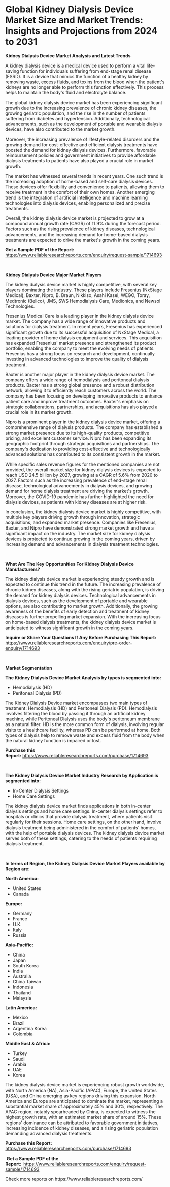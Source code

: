 <p><h1>Global Kidney Dialysis Device Market Size and Market Trends: Insights and Projections from 2024 to 2031</h1></p><p><strong>Kidney Dialysis Device Market Analysis and Latest Trends</strong></p>
<p><p>A kidney dialysis device is a medical device used to perform a vital life-saving function for individuals suffering from end-stage renal disease (ESRD). It is a device that mimics the function of a healthy kidney by removing waste, excess fluids, and toxins from the blood when the patient's kidneys are no longer able to perform this function effectively. This process helps to maintain the body's fluid and electrolyte balance.</p><p>The global kidney dialysis device market has been experiencing significant growth due to the increasing prevalence of chronic kidney diseases, the growing geriatric population, and the rise in the number of patients suffering from diabetes and hypertension. Additionally, technological advancements, such as the development of portable and wearable dialysis devices, have also contributed to the market growth.</p><p>Moreover, the increasing prevalence of lifestyle-related disorders and the growing demand for cost-effective and efficient dialysis treatments have boosted the demand for kidney dialysis devices. Furthermore, favorable reimbursement policies and government initiatives to provide affordable dialysis treatments to patients have also played a crucial role in market growth.</p><p>The market has witnessed several trends in recent years. One such trend is the increasing adoption of home-based and self-care dialysis devices. These devices offer flexibility and convenience to patients, allowing them to receive treatment in the comfort of their own homes. Another emerging trend is the integration of artificial intelligence and machine learning technologies into dialysis devices, enabling personalized and precise treatments.</p><p>Overall, the kidney dialysis device market is projected to grow at a compound annual growth rate (CAGR) of 11.9% during the forecast period. Factors such as the rising prevalence of kidney diseases, technological advancements, and the increasing demand for home-based dialysis treatments are expected to drive the market's growth in the coming years.</p></p>
<p><strong>Get a Sample PDF of the Report:&nbsp;</strong> <a href="https://www.reliableresearchreports.com/enquiry/request-sample/1714693">https://www.reliableresearchreports.com/enquiry/request-sample/1714693</a></p>
<p>&nbsp;</p>
<p><strong>Kidney Dialysis Device Major Market Players</strong></p>
<p><p>The kidney dialysis device market is highly competitive, with several key players dominating the industry. These players include Fresenius (NxStage Medical), Baxter, Nipro, B. Braun, Nikkiso, Asahi Kasei, WEGO, Toray, Medtronic (Bellco), JMS, SWS Hemodialysis Care, Medionics, and Newsol Technologies.</p><p>Fresenius Medical Care is a leading player in the kidney dialysis device market. The company has a wide range of innovative products and solutions for dialysis treatment. In recent years, Fresenius has experienced significant growth due to its successful acquisition of NxStage Medical, a leading provider of home dialysis equipment and services. This acquisition has expanded Fresenius' market presence and strengthened its product portfolio, enabling the company to meet the evolving needs of patients. Fresenius has a strong focus on research and development, continually investing in advanced technologies to improve the quality of dialysis treatment.</p><p>Baxter is another major player in the kidney dialysis device market. The company offers a wide range of hemodialysis and peritoneal dialysis products. Baxter has a strong global presence and a robust distribution network, allowing it to efficiently reach customers across the world. The company has been focusing on developing innovative products to enhance patient care and improve treatment outcomes. Baxter's emphasis on strategic collaborations, partnerships, and acquisitions has also played a crucial role in its market growth.</p><p>Nipro is a prominent player in the kidney dialysis device market, offering a comprehensive range of dialysis products. The company has established a strong market presence due to its high-quality products, competitive pricing, and excellent customer service. Nipro has been expanding its geographic footprint through strategic acquisitions and partnerships. The company's dedication to providing cost-effective and technologically advanced solutions has contributed to its consistent growth in the market.</p><p>While specific sales revenue figures for the mentioned companies are not provided, the overall market size for kidney dialysis devices is expected to reach USD 24.5 billion by 2027, growing at a CAGR of 5.6% from 2020 to 2027. Factors such as the increasing prevalence of end-stage renal disease, technological advancements in dialysis devices, and growing demand for home dialysis treatment are driving the market's growth. Moreover, the COVID-19 pandemic has further highlighted the need for dialysis devices, as patients with kidney diseases are at higher risk.</p><p>In conclusion, the kidney dialysis device market is highly competitive, with multiple key players driving growth through innovation, strategic acquisitions, and expanded market presence. Companies like Fresenius, Baxter, and Nipro have demonstrated strong market growth and have a significant impact on the industry. The market size for kidney dialysis devices is projected to continue growing in the coming years, driven by increasing demand and advancements in dialysis treatment technologies.</p></p>
<p>&nbsp;</p>
<p><strong>What Are The Key Opportunities For Kidney Dialysis Device Manufacturers?</strong></p>
<p><p>The kidney dialysis device market is experiencing steady growth and is expected to continue this trend in the future. The increasing prevalence of chronic kidney diseases, along with the rising geriatric population, is driving the demand for kidney dialysis devices. Technological advancements in dialysis devices, such as the development of portable and wearable options, are also contributing to market growth. Additionally, the growing awareness of the benefits of early detection and treatment of kidney diseases is further propelling market expansion. With the increasing focus on home-based dialysis treatments, the kidney dialysis device market is anticipated to witness significant growth in the coming years.</p></p>
<p><strong>Inquire or Share Your Questions If Any Before Purchasing This Report:</strong> <a href="https://www.reliableresearchreports.com/enquiry/pre-order-enquiry/1714693">https://www.reliableresearchreports.com/enquiry/pre-order-enquiry/1714693</a></p>
<p>&nbsp;</p>
<p><strong>Market Segmentation</strong></p>
<p><strong>The Kidney Dialysis Device Market Analysis by types is segmented into:</strong></p>
<p><ul><li>Hemodialysis (HD)</li><li>Peritoneal Dialysis (PD)</li></ul></p>
<p><p>The Kidney Dialysis Device market encompasses two main types of treatment: Hemodialysis (HD) and Peritoneal Dialysis (PD). Hemodialysis involves filtering the blood by passing it through an artificial kidney machine, while Peritoneal Dialysis uses the body's peritoneum membrane as a natural filter. HD is the more common form of dialysis, involving regular visits to a healthcare facility, whereas PD can be performed at home. Both types of dialysis help to remove waste and excess fluid from the body when the natural kidney function is impaired or lost.</p></p>
<p><strong>Purchase this Report:&nbsp;</strong><a href="https://www.reliableresearchreports.com/purchase/1714693">https://www.reliableresearchreports.com/purchase/1714693</a></p>
<p>&nbsp;</p>
<p><strong>The Kidney Dialysis Device Market Industry Research by Application is segmented into:</strong></p>
<p><ul><li>In-Center Dialysis Settings</li><li>Home Care Settings</li></ul></p>
<p><p>The kidney dialysis device market finds applications in both in-center dialysis settings and home care settings. In-center dialysis settings refer to hospitals or clinics that provide dialysis treatment, where patients visit regularly for their sessions. Home care settings, on the other hand, involve dialysis treatment being administered in the comfort of patients' homes, with the help of portable dialysis devices. The kidney dialysis device market serves both of these settings, catering to the needs of patients requiring dialysis treatment.</p></p>
<p>&nbsp;</p>
<p><strong>In terms of Region, the Kidney Dialysis Device Market Players available by Region are:</strong></p>
<p>
    <p> <strong> North America: </strong>
        <ul>
            <li>United States</li>
            <li>Canada</li>
        </ul>
        </p> 
    <p> <strong> Europe: </strong>
        <ul>
            <li>Germany</li>
            <li>France</li>
            <li>U.K.</li>
            <li>Italy</li>
            <li>Russia</li>
        </ul>
        </p> 
    <p> <strong> Asia-Pacific: </strong>
        <ul>
            <li>China</li>
            <li>Japan</li>
            <li>South Korea</li>
            <li>India</li>
            <li>Australia</li>
            <li>China Taiwan</li>
            <li>Indonesia</li>
            <li>Thailand</li>
            <li>Malaysia</li>
        </ul>
        </p> 
    <p> <strong> Latin America: </strong>
        <ul>
            <li>Mexico</li>
            <li>Brazil</li>
            <li>Argentina Korea</li>
            <li>Colombia</li>
        </ul>
        </p> 
    <p> <strong> Middle East & Africa: </strong>
        <ul>
            <li>Turkey</li>
            <li>Saudi</li>
            <li>Arabia</li>
            <li>UAE</li>
            <li>Korea</li>
        </ul>
    </p>
    </p>
<p><p>The kidney dialysis device market is experiencing robust growth worldwide, with North America (NA), Asia-Pacific (APAC), Europe, the United States (USA), and China emerging as key regions driving this expansion. North America and Europe are anticipated to dominate the market, representing a substantial market share of approximately 45% and 30%, respectively. The APAC region, notably spearheaded by China, is expected to witness the highest growth rate, with an estimated market share of around 15%. These regions' dominance can be attributed to favorable government initiatives, increasing incidence of kidney diseases, and a rising geriatric population demanding advanced dialysis treatments.</p></p>
<p><strong>Purchase this Report: </strong><a href="https://www.reliableresearchreports.com/purchase/1714693">https://www.reliableresearchreports.com/purchase/1714693</a></p>
<p>&nbsp;<strong>Get a Sample PDF of the Report:&nbsp;&nbsp;</strong><a href="https://www.reliableresearchreports.com/enquiry/request-sample/1714693">https://www.reliableresearchreports.com/enquiry/request-sample/1714693</a></p>
<p><strong></strong></p>
<p>Check more reports on https://www.reliableresearchreports.com/</p>
